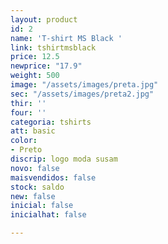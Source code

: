 ```yaml
---
layout: product
id: 2
name: 'T-shirt MS Black '
link: tshirtmsblack
price: 12.5
newprice: "17.9"
weight: 500
image: "/assets/images/preta.jpg"
sec: "/assets/images/preta2.jpg"
thir: ''
four: ''
categoria: tshirts
att: basic
color:
- Preto
discrip: logo moda susam
novo: false
maisvendidos: false
stock: saldo
new: false
inicial: false
inicialhat: false

---
```


